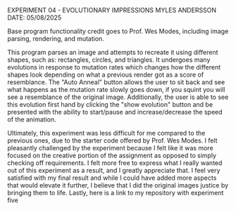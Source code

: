 EXPERIMENT 04 - EVOLUTIONARY IMPRESSIONS
MYLES ANDERSSON
DATE: 05/08/2025

Base program functionality credit goes to Prof. Wes Modes, including image parsing, rendering, and mutation.

This program parses an image and attempts to recreate it using different shapes, such as: rectangles, circles, and triangles. It undergoes many evolutions in response to mutation rates which changes how the different shapes look depending on what a previous render got as a score of resemblance. The "Auto Anneal" button allows the user to sit back and see what happens as the mutation rate slowly goes down, if you squint you will see a resemblance of the original image. Additionally, the user is able to see this evolution first hand by clicking the "show evolution" button and be presented with the ability to start/pause and increase/decrease the speed of the animation.

Ultimately, this experiment was less difficult for me compared to the previous ones, due to the starter code offered by Prof. Wes Modes. I felt pleasantly challenged by the experiment because I felt like it was more focused on the creative portion of the assignment as opposed to simply checking off requirements. I felt more free to express what I really wanted out of this experiment as a result, and I greatly appreciate that. I feel very satisfied with my final result and while I could have added more aspects that would elevate it further, I believe that I did the original images justice by bringing them to life. Lastly, here is a link to my repository with experiment five